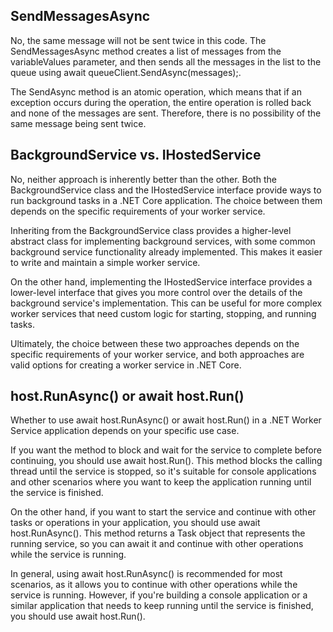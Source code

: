 ## SendMessagesAsync

No, the same message will not be sent twice in this code. The SendMessagesAsync method creates a list of messages from the variableValues parameter, and then sends all the messages in the list to the queue using await queueClient.SendAsync(messages);.

The SendAsync method is an atomic operation, which means that if an exception occurs during the operation, the entire operation is rolled back and none of the messages are sent. Therefore, there is no possibility of the same message being sent twice.

## BackgroundService vs. IHostedService
No, neither approach is inherently better than the other. Both the BackgroundService class and the IHostedService interface provide ways to run background tasks in a .NET Core application. The choice between them depends on the specific requirements of your worker service.

Inheriting from the BackgroundService class provides a higher-level abstract class for implementing background services, with some common background service functionality already implemented. This makes it easier to write and maintain a simple worker service.

On the other hand, implementing the IHostedService interface provides a lower-level interface that gives you more control over the details of the background service's implementation. This can be useful for more complex worker services that need custom logic for starting, stopping, and running tasks.

Ultimately, the choice between these two approaches depends on the specific requirements of your worker service, and both approaches are valid options for creating a worker service in .NET Core.

## host.RunAsync() or await host.Run()
Whether to use await host.RunAsync() or await host.Run() in a .NET Worker Service application depends on your specific use case.

If you want the method to block and wait for the service to complete before continuing, you should use await host.Run(). This method blocks the calling thread until the service is stopped, so it's suitable for console applications and other scenarios where you want to keep the application running until the service is finished.

On the other hand, if you want to start the service and continue with other tasks or operations in your application, you should use await host.RunAsync(). This method returns a Task object that represents the running service, so you can await it and continue with other operations while the service is running.

In general, using await host.RunAsync() is recommended for most scenarios, as it allows you to continue with other operations while the service is running. However, if you're building a console application or a similar application that needs to keep running until the service is finished, you should use await host.Run().